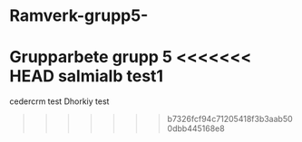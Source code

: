 # Ramverk-grupp5-
Grupparbete grupp 5
<<<<<<< HEAD
salmialb test1
=======

cedercrm test
Dhorkiy test
>>>>>>> b7326fcf94c71205418f3b3aab500dbb445168e8
